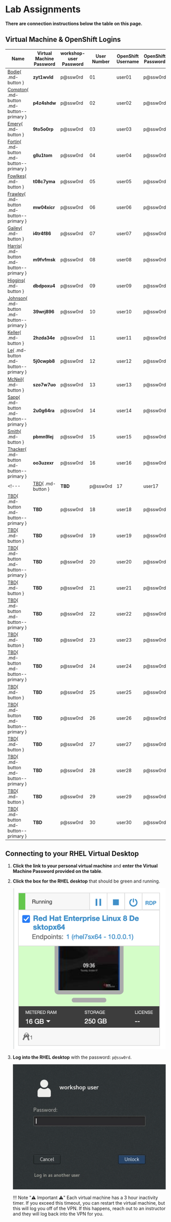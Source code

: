 # Lab Assignments

**There are connection instructions below the table on this page.**

## Virtual Machine & OpenShift Logins

| Name  | Virtual Machine Password | workshop-user Password | User Number | OpenShift Username | OpenShift Password |
|---|---|---|---|---|---|
| [Bodie](https://cloud.skytap.com/vms/376d8f4eb6214260ba1d6eaebdc0a41a/desktops){ .md-button } | **zyt1wvld** | p@ssw0rd | 01 | user01 | p@ssw0rd |
| [Compton](https://cloud.skytap.com/vms/d513e544d88a282985620f4e11595019/desktops){ .md-button .md-button--primary } | **p4z4shdw** | p@ssw0rd | 02 | user02 | p@ssw0rd |
| [Emery](https://cloud.skytap.com/vms/16123f7525129d28b71ed7994ac53b34/desktops){ .md-button } | **9to5o0rp** | p@ssw0rd | 03 | user03 | p@ssw0rd |
| [Fortin](https://cloud.skytap.com/vms/7144dfbce2d663a816ddf093256182b9/desktops){ .md-button .md-button--primary } | **gllu1tom** | p@ssw0rd | 04 | user04 | p@ssw0rd |
| [Fowlkes](https://cloud.skytap.com/vms/0487ccdc3af59b6942ff20ae6de61cc3/desktops){ .md-button } | **t08c7yma** | p@ssw0rd | 05 | user05 | p@ssw0rd |
| [Frawley](https://cloud.skytap.com/vms/71fe300ca75ff575d37766b5e825d380/desktops){ .md-button .md-button--primary } | **mw04xicr** | p@ssw0rd | 06 | user06 | p@ssw0rd |
| [Gailey](https://cloud.skytap.com/vms/072a12f91ea1ca8c6fca2cb61649b04c/desktops){ .md-button } | **i4tr4f86** | p@ssw0rd | 07 | user07 | p@ssw0rd |
| [Harris](https://cloud.skytap.com/vms/c1ab8bed85d610bda78ce550b37f5623/desktops){ .md-button .md-button--primary } | **m9fvfmsk**  | p@ssw0rd | 08 | user08 | p@ssw0rd |
| [Higgins](https://cloud.skytap.com/vms/ac2c7c90eba6a392d82fec415b5fded4/desktops){ .md-button } | **dbdpoxu4** | p@ssw0rd | 09 | user09 | p@ssw0rd |
| [Johnson](https://cloud.skytap.com/vms/7c934bd42b9c15daa08e5f43a7354734/desktops){ .md-button .md-button--primary } | **39wrj896** | p@ssw0rd | 10 | user10 | p@ssw0rd |
| [Keller](https://cloud.skytap.com/vms/e545465536fdda4c559460936d793f0b/desktops){ .md-button } |**2hzda34e**| p@ssw0rd | 11 | user11 | p@ssw0rd |
| [Le](https://cloud.skytap.com/vms/04a0e3b8a1f60f36e1a8eb6ed8b711de/desktops){ .md-button .md-button--primary } | **5j0cwpb8** | p@ssw0rd | 12 | user12 | p@ssw0rd |
| [McNeil](https://cloud.skytap.com/vms/fa9c8600d6e7c2e1509d4ac30ebcb901/desktops){ .md-button } |  **szo7w7uo**| p@ssw0rd | 13 | user13 | p@ssw0rd |
| [Sapp](https://cloud.skytap.com/vms/e633401977129c72d4fb5a9be64a5427/desktops){ .md-button .md-button--primary } | **2u0g64ra** | p@ssw0rd | 14 | user14 | p@ssw0rd |
| [Smith](https://cloud.skytap.com/vms/03463dc70782316087671e5693fff042/desktops){ .md-button } | **pbmn9lej** | p@ssw0rd | 15 | user15 | p@ssw0rd |
| [Thacker](https://cloud.skytap.com/vms/6acc1fb2919d815f1a5363131ad8aa9b/desktops){ .md-button .md-button--primary } | **oo3uzexr** | p@ssw0rd | 16 | user16 | p@ssw0rd |
<!---| [TBD](https://google.com){ .md-button } | **TBD** | p@ssw0rd | 17 | user17 | p@ssw0rd |
| [TBD](https://google.com){ .md-button .md-button--primary } | **TBD** | p@ssw0rd | 18 | user18 | p@ssw0rd |
| [TBD](https://google.com){ .md-button } | **TBD** | p@ssw0rd | 19 | user19 | p@ssw0rd |
| [TBD](https://google.com){ .md-button .md-button--primary } | **TBD** | p@ssw0rd | 20 | user20 | p@ssw0rd |
| [TBD](https://google.com){ .md-button } | **TBD** | p@ssw0rd | 21 | user21 | p@ssw0rd |
| [TBD](https://google.com){ .md-button .md-button--primary } | **TBD** | p@ssw0rd | 22 | user22 | p@ssw0rd |
| [TBD](https://google.com){ .md-button } | **TBD** | p@ssw0rd | 23 | user23 | p@ssw0rd |
| [TBD](https://google.com){ .md-button .md-button--primary } | **TBD** | p@ssw0rd | 24 | user24 | p@ssw0rd |
| [TBD](https://google.com){ .md-button } | **TBD** | p@ssw0rd | 25 | user25 | p@ssw0rd |
| [TBD](https://google.com){ .md-button .md-button--primary } | **TBD** | p@ssw0rd | 26 | user26 | p@ssw0rd |
| [TBD](https://google.com){ .md-button } | **TBD** | p@ssw0rd | 27 | user27 | p@ssw0rd |
| [TBD](https://google.com){ .md-button .md-button--primary } | **TBD** | p@ssw0rd | 28 | user28 | p@ssw0rd |
| [TBD](https://google.com){ .md-button } | **TBD** | p@ssw0rd | 29 | user29 | p@ssw0rd |
| [TBD](https://google.com){ .md-button .md-button--primary } | **TBD** | p@ssw0rd | 30 | user30 | p@ssw0rd |--->

## Connecting to your RHEL Virtual Desktop

1. **Click the link to your personal virtual machine** and **enter the Virtual Machine Password provided on the table**.

1. **Click the box for the RHEL desktop** that should be green and running.

    ![rhel-running](images/rhel-running.png)

1. **Log into the RHEL desktop** with the password: `p@ssw0rd`.

    ![rhel-login](images/rhel-login.png)

    !!! Note ":warning: Important :warning:"
        Each virtual machine has a 3 hour inactivity timer. If you exceed this timeout, you can restart the virtual machine, but this will log you off of the VPN. If this happens, reach out to an instructor and they will log back into the VPN for you.
